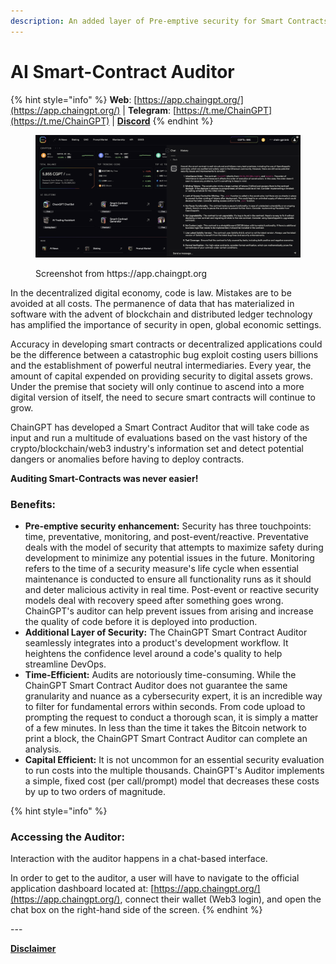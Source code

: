```yaml
---
description: An added layer of Pre-emptive security for Smart Contracts
---
```


# AI Smart-Contract Auditor

{% hint style="info" %}
**Web**: [https://app.chaingpt.org/](https://app.chaingpt.org/) | **Telegram**: [https://t.me/ChainGPT](https://t.me/ChainGPT) | [**Discord**](https://discord.gg/chaingpt)
{% endhint %}

<figure><img src="../../.gitbook/assets/image (1) (1) (1) (1).png" alt=""><figcaption><p>Screenshot from https://app.chaingpt.org</p></figcaption></figure>

In the decentralized digital economy, code is law. Mistakes are to be avoided at all costs. The permanence of data that has materialized in software with the advent of blockchain and distributed ledger technology has amplified the importance of security in open, global economic settings.

Accuracy in developing smart contracts or decentralized applications could be the difference between a catastrophic bug exploit costing users billions and the establishment of powerful neutral intermediaries. Every year, the amount of capital expended on providing security to digital assets grows. Under the premise that society will only continue to ascend into a more digital version of itself, the need to secure smart contracts will continue to grow.&#x20;

ChainGPT has developed a Smart Contract Auditor that will take code as input and run a multitude of evaluations based on the vast history of the crypto/blockchain/web3 industry's information set and detect potential dangers or anomalies before having to deploy contracts.

**Auditing Smart-Contracts was never easier!**

### Benefits:

* **Pre-emptive security enhancement:** Security has three touchpoints: time, preventative, monitoring, and post-event/reactive. Preventative deals with the model of security that attempts to maximize safety during development to minimize any potential issues in the future. Monitoring refers to the time of a security measure's life cycle when essential maintenance is conducted to ensure all functionality runs as it should and deter malicious activity in real time. Post-event or reactive security models deal with recovery speed after something goes wrong.  ChainGPT's auditor can help prevent issues from arising and increase the quality of code before it is deployed into production.&#x20;
* **Additional Layer of Security:** The ChainGPT Smart Contract Auditor seamlessly integrates into a product's development workflow. It heightens the confidence level around a code's quality to help streamline DevOps.
* **Time-Efficient:** Audits are notoriously time-consuming. While the ChainGPT Smart Contract Auditor does not guarantee the same granularity and nuance as a cybersecurity expert, it is an incredible way to filter for fundamental errors within seconds. From code upload to prompting the request to conduct a thorough scan, it is simply a matter of a few minutes. In less than the time it takes the Bitcoin network to print a block, the ChainGPT Smart Contract Auditor can complete an analysis.
* **Capital Efficient:** It is not uncommon for an essential security evaluation to run costs into the multiple thousands. ChainGPT's Auditor implements a simple, fixed cost (per call/prompt) model that decreases these costs by up to two orders of magnitude.&#x20;



{% hint style="info" %}
### Accessing the Auditor:

Interaction with the auditor happens in a chat-based interface.&#x20;

In order to get to the auditor, a user will have to navigate to the official application dashboard located at: [https://app.chaingpt.org/](https://app.chaingpt.org/), connect their wallet (Web3 login), and open the chat box on the right-hand side of the screen.
{% endhint %}

\---

[**Disclaimer**](../../misc/legal-docs/disclaimer.md)

